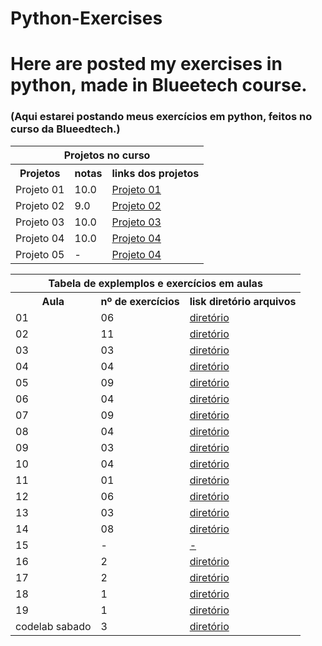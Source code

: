 # Python-Exercises

# Here are posted my exercises in python, made in Blueetech course.
### (Aqui estarei postando meus exercícios em python, feitos no curso da Blueedtech.)
 

<table align="center" border="0">
      <tr>
          <th colspan="3"> Projetos no curso </th>
      <tr>
       <th>Projetos</th>
       <th>notas</th>
       <th>links dos projetos</th>
      <tr>
       <td>Projeto 01</td>
       <td>10.0</td>
       <td><a href="https://github.com/hikarocarvalho/Python-Exercises/blob/main/projetos/Projeto_01_%E2%80%93_Detetive.ipynb">Projeto 01</a></td>
      <tr>
       <td>Projeto 02</td>
       <td> 9.0 </td>
       <td><a href="https://github.com/hikarocarvalho/Python-Exercises/blob/main/projetos/Projeto_02_jogo_Jokenpo.py">Projeto 02</a></td>
        <tr>
       <td>Projeto 03</td>
       <td> 10.0 </td>
       <td><a href="https://github.com/hikarocarvalho/Python-Exercises/blob/main/projetos/Projeto_03_Roleta_de_dados_final.py">Projeto 03</a></td>
        <tr>
       <td>Projeto 04</td>
       <td> 10.0 </td>
       <td><a href="https://github.com/hikarocarvalho/Python-Exercises/blob/main/projetos/Projeto_04_Simulador_de_Votacao.py">Projeto 04</a></td>
       <tr>
       <td>Projeto 05</td>
       <td> - </td>
       <td><a href="https://github.com/hikarocarvalho/ProjetoBlue_05.git">Projeto 04</a></td>


</table>

<table align="center" border="0">
      <tr>
          <th colspan="3"> Tabela de explemplos e exercícios em aulas </th>
      <tr>
          <th>Aula </th>
          <th> nº de exercícios </th>
          <th> lisk diretório arquivos</th>
      <tr>
          <td>01 </td>
          <td> 06 </td>
          <td> <a href="https://github.com/hikarocarvalho/Python-Exercises/blob/main/exercicios_Aulas/Aula_01_IntroducaoPython.ipynb">diretório</a></td>
      <tr>
          <td>02 </td>
          <td> 11 </td>
          <td> <a href="https://github.com/hikarocarvalho/Python-Exercises/blob/main/exercicios_Aulas/Aula_02_Codelab.ipynb">diretório</a></td>
      <tr>
          <td>03 </td>
          <td> 03 </td>
          <td> <a href="https://github.com/hikarocarvalho/Python-Exercises/blob/main/exercicios_Aulas/Aula_03_Exercicios_String.ipynb">diretório</a></td>
       <tr>
          <td>04 </td>
          <td> 04 </td>
          <td> <a href="https://github.com/hikarocarvalho/Python-Exercises/blob/main/exercicios_Aulas/Aula_04_Exercicios_Codelab.ipynb">diretório</a></td>
       <tr>
           <td>05 </td>
           <td> 09 </td>
           <td> <a href="https://github.com/hikarocarvalho/Python-Exercises/blob/main/exercicios_Aulas/Aula_05_Laco_For.ipynb">diretório</a></td>
       <tr>
           <td>06 </td>
           <td> 04 </td>
           <td> <a href="https://github.com/hikarocarvalho/Python-Exercises/blob/main/exercicios_Aulas/Aula_06.py">diretório</a></td>
       <tr>
           <td>07 </td>
           <td> 09 </td>
           <td> <a href="https://github.com/hikarocarvalho/Python-Exercises/tree/main/exercicios_Aulas/Aula_07">diretório</a></td>
       <tr>
           <td>08 </td>
           <td> 04 </td>
           <td> <a href="https://github.com/hikarocarvalho/Python-Exercises/tree/main/exercicios_Aulas/Aula_08">diretório</a></td>
       <tr>
           <td>09 </td>
           <td> 03 </td>
           <td> <a href="https://github.com/hikarocarvalho/Python-Exercises/tree/main/exercicios_Aulas/Aula_09">diretório</a></td>
       <tr>
           <td>10 </td>
           <td> 04 </td>
           <td> <a href="https://github.com/hikarocarvalho/Python-Exercises/tree/main/exercicios_Aulas/Aula_10">diretório</a></td>
       <tr>
           <td>11 </td>
           <td> 01 </td>
           <td> <a href="https://github.com/hikarocarvalho/Python-Exercises/tree/main/exercicios_Aulas/Aula_11">diretório</a></td>
       <tr>
           <td>12 </td>
           <td> 06 </td>
           <td> <a href="https://github.com/hikarocarvalho/Python-Exercises/tree/main/exercicios_Aulas/Aula_12">diretório</a></td>
       <tr>
           <td>13 </td>
           <td> 03 </td>
           <td> <a href="https://github.com/hikarocarvalho/Python-Exercises/tree/main/exercicios_Aulas/Aula_13">diretório</a></td>
        <tr>
           <td>14 </td>
           <td> 08 </td>
           <td> <a href="https://github.com/hikarocarvalho/Python-Exercises/tree/main/exercicios_Aulas/Aula_14">diretório</a></td>
         <tr>
           <td>15 </td>
           <td> - </td>
           <td> <a href="#">-</a></td>
          <tr>
           <td>16 </td>
           <td> 2 </td>
           <td> <a href="https://github.com/hikarocarvalho/Python-Exercises/tree/main/exercicios_Aulas/Aula_16">diretório</a></td>
          <tr>
           <td>17 </td>
           <td> 2 </td>
           <td> <a href="https://github.com/hikarocarvalho/Python-Exercises/tree/main/exercicios_Aulas/Aula_17">diretório</a></td>
          <tr>
           <td>18 </td>
           <td> 1 </td>
           <td> <a href="https://github.com/hikarocarvalho/Python-Exercises/tree/main/exercicios_Aulas/Aula_18">diretório</a></td>
          <tr>
           <td>19 </td>
           <td> 1 </td>
           <td> <a href="https://github.com/hikarocarvalho/Python-Exercises/tree/main/exercicios_Aulas/Aula_19">diretório</a></td>
          <tr>
           <td>codelab sabado </td>
           <td> 3 </td>
           <td> <a href="https://github.com/hikarocarvalho/Python-Exercises/tree/main/exercicios_Aulas/Codelab_Saturday_Study_Class/26-06-2021">diretório</a></td>


</table>
